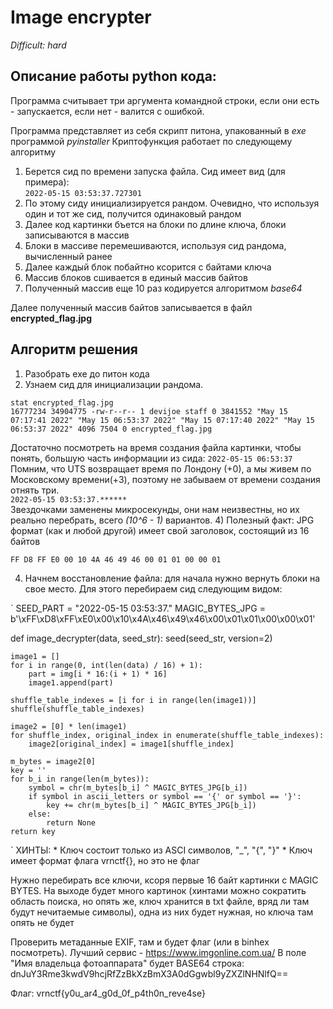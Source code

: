 # Image encrypter

_Difficult: hard_
## Описание работы python кода:

Программа считывает три аргумента командной строки, если они есть - 
запускается, если нет - валится с ошибкой.  

Программа представляет из себя скрипт питона, упакованный в _exe_
программой _pyinstaller_
Криптофункция работает по следующему алгоритму
1) Берется сид по времени запуска файла. Сид имеет вид (для примера):  
<code>2022-05-15 03:53:37.727301</code>
2) По этому сиду инициализируется рандом. Очевидно, что
используя один и тот же сид, получится одинаковый рандом
3) Далее код картинки бъется на блоки по длине ключа, блоки 
записываются в массив
4) Блоки в массиве перемешиваются, используя сид рандома, 
вычисленный ранее
5) Далее каждый блок побайтно ксорится с байтами ключа
6) Массив блоков сшивается в единый массив байтов
7) Полученный массив еще 10 раз кодируется алгоритмом _base64_

Далее полученный массив байтов записывается в файл
**encrypted_flag.jpg**

## Алгоритм решения

1) Разобрать exe до питон кода
2) Узнаем сид для инициализации рандома.
```shell
stat encrypted_flag.jpg 
16777234 34904775 -rw-r--r-- 1 devijoe staff 0 3841552 "May 15 07:17:41 2022" "May 15 06:53:37 2022" "May 15 07:17:40 2022" "May 15 06:53:37 2022" 4096 7504 0 encrypted_flag.jpg

```
Достаточно посмотреть 
на время создания файла картинки, чтобы понять, большую часть 
информации из сида:
`2022-05-15 06:53:37`
Помним, что UTS возвращает время по Лондону (+0), а мы 
живем по Московскому времени(+3), поэтому не забываем 
от времени создания отнять три.  
<code>2022-05-15 03:53:37.******</code>  
Звездочками заменены микросекунды, они нам неизвестны, но их
реально перебрать, всего _(10^6 - 1)_ вариантов.
4) Полезный факт: JPG формат (как и любой другой) имеет
свой заголовок, состоящий из 16 байтов
```
FF D8 FF E0 00 10 4A 46 49 46 00 01 01 00 00 01
```
4) Начнем восстановление файла: для начала нужно вернуть блоки 
на свое место. Для этого перебираем сид следующим видом:

`
SEED_PART = "2022-05-15 03:53:37."
MAGIC_BYTES_JPG = b'\xFF\xD8\xFF\xE0\x00\x10\x4A\x46\x49\x46\x00\x01\x01\x00\x00\x01'

def image_decrypter(data, seed_str):
    seed(seed_str, version=2)

    image1 = []
    for i in range(0, int(len(data) / 16) + 1):
        part = img[i * 16:(i + 1) * 16]
        image1.append(part)

    shuffle_table_indexes = [i for i in range(len(image1))]
    shuffle(shuffle_table_indexes)

    image2 = [0] * len(image1)
    for shuffle_index, original_index in enumerate(shuffle_table_indexes):
        image2[original_index] = image1[shuffle_index]

    m_bytes = image2[0]
    key = ''
    for b_i in range(len(m_bytes)):
        symbol = chr(m_bytes[b_i] ^ MAGIC_BYTES_JPG[b_i])
        if symbol in ascii_letters or symbol == '{' or symbol == '}':
            key += chr(m_bytes[b_i] ^ MAGIC_BYTES_JPG[b_i])
        else:
            return None
    return key

`
ХИНТЫ: 
    * Ключ состоит только из ASCI символов, "_", "{", "}"
    * Ключ имеет формат флага vrnctf{}, но это не флаг

Нужно перебирать все ключи, ксоря первые 16 байт картинки с MAGIC BYTES.
На выходе будет много картинок (хинтами можно сократить область поиска, но опять же, 
ключ хранится в txt файле, вряд ли там будут нечитаемые символы), одна из них будет нужная, 
но ключа там опять не будет


Проверить метаданные EXIF, там и будет флаг (или в binhex посмотреть).
Лучший сервис - https://www.imgonline.com.ua/
В поле "Имя владельца фотоаппарата" будет BASE64 строка:
dnJuY3Rme3kwdV9hcjRfZzBkXzBmX3A0dGgwbl9yZXZlNHNlfQ==

Флаг: vrnctf{y0u_ar4_g0d_0f_p4th0n_reve4se}